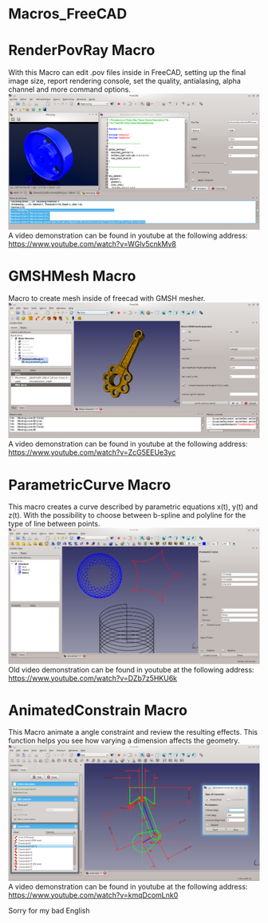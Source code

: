 # Macros_FreeCAD

# RenderPovRay Macro
With this Macro can edit .pov files inside in FreeCAD, setting up the final image size, report rendering console, set the quality, antialasing, alpha channel and more command options.
![ScreenShot](PreviewPictures/RenderPovray.png)
A video demonstration can be found in youtube at the following address:
https://www.youtube.com/watch?v=WGlv5cnkMv8

# GMSHMesh Macro
Macro to create mesh inside of freecad with GMSH mesher.
![ScreenShot](PreviewPictures/GMSHMesh.png)
A video demonstration can be found in youtube at the following address:
https://www.youtube.com/watch?v=ZcG5EEUe3yc

# ParametricCurve Macro
This macro creates a curve described by parametric equations x(t), y(t) and z(t). With the possibility to choose between b-spline and polyline for the type of line between points.
![ScreenShot](PreviewPictures/ParametricCurve.png)
Old video demonstration can be found in youtube at the following address:
https://www.youtube.com/watch?v=DZb7z5HKU6k

# AnimatedConstrain Macro
This Macro animate a angle constraint and review the resulting effects. This function helps you see how varying a dimension affects the geometry.
![ScreenShot](PreviewPictures/AnimatedConstrain.png)
A video demonstration can be found in youtube at the following address:
https://www.youtube.com/watch?v=kmqDcomLnk0

Sorry for my bad English


